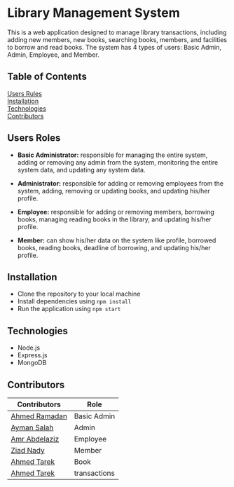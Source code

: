 # Library Management System
This is a web application designed to manage library transactions, including adding new members, new books, searching books, members, and facilities to borrow and read books. The system has 4 types of users: Basic Admin, Admin, Employee, and Member.

## Table of Contents
[Users Rules](#users-roles)  
[Installation](#installation)  
[Technologies](#technologies)  
[Contributors](#contributors)  

## Users Roles
- **Basic Administrator:** responsible for managing the entire system, adding or removing any admin from the system, monitoring the entire system data, and updating any system data.

- **Administrator:** responsible for adding or removing employees from the system, adding, removing or updating books, and updating his/her profile.

- **Employee:** responsible for adding or removing members, borrowing books, managing reading books in the library, and updating his/her profile.

- **Member:** can show his/her data on the system like profile, borrowed books, reading books, deadline of borrowing, and updating his/her profile.

## Installation
- Clone the repository to your local machine
- Install dependencies using `npm install`
- Run the application using `npm start`

## Technologies
- Node.js
- Express.js
- MongoDB


## Contributors
| Contributors                             | Role         |
|------------------------------------------|--------------|
| [Ahmed Ramadan](#https://www.google.com) | Basic Admin  |
| [Ayman Salah](#https://www.google.com)   | Admin        |
| [Amr Abdelaziz](#https://www.google.com) | Employee     |
| [Ziad Nady](#https://www.google.com)     | Member       |
| [Ahmed Tarek](#https://www.google.com)   | Book         |
| [Ahmed Tarek](#https://www.google.com)   | transactions |
